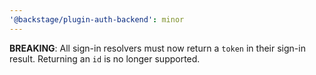 ```yaml
---
'@backstage/plugin-auth-backend': minor
---
```


**BREAKING**: All sign-in resolvers must now return a `token` in their sign-in result. Returning an `id` is no longer supported.
